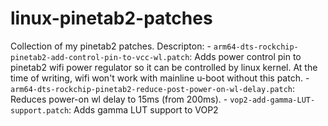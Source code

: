 # linux-pinetab2-patches

Collection of my pinetab2 patches. Descripton:
    - `arm64-dts-rockchip-pinetab2-add-control-pin-to-vcc-wl.patch`: Adds power control pin to pinetab2 wifi power regulator so it can be controlled by linux kernel. At the time of writing, wifi won't work with mainline u-boot without this patch.
    - `arm64-dts-rockchip-pinetab2-reduce-post-power-on-wl-delay.patch`: Reduces power-on wl delay to 15ms (from 200ms).
    - `vop2-add-gamma-LUT-support.patch`: Adds gamma LUT support to VOP2
